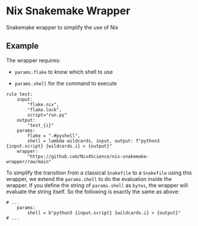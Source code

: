 # Nix Snakemake Wrapper

Snakemake wrapper to simplify the use of Nix

## Example

The wrapper requires:

- `params.flake` to know which shell to use

- `params.shell` for the command to execute

```
rule test:
    input:
        "flake.nix",
        "flake.lock",
        script="run.py"
    output:
        "test_{i}"
    params:
        flake = ".#pyshell",
        shell = lambda wildcards, input, output: f"python3 {input.script} {wildcards.i} > {output}"
    wrapper:
        "https://github.com/Nix4Science/nix-snakemake-wrapper/raw/main"
```

To simplify the transition from a classical `Snakefile` to a `Snakefile` using this wrapper, we extend the `params.shell` to do the evaluation inside the wrapper. 
If you define the string of `params.shell` as `bytes`, the wrapper will evaluate the string itself.
So the following is exactly the same as above:

```
# ...
    params:
        shell = b"python3 {input.script} {wildcards.i} > {output}"
# ...
```

